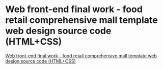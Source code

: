 # Web front-end final work - food retail comprehensive mall template web design source code (HTML+CSS)
[Web front-end final work - food retail comprehensive mall template web design source code (HTML+CSS)](https://aiwithcloud.com/2022/09/16/web_front_end_final_work___food_retail_comprehensive_mall_template_web_design_source_code_htmlcss/)